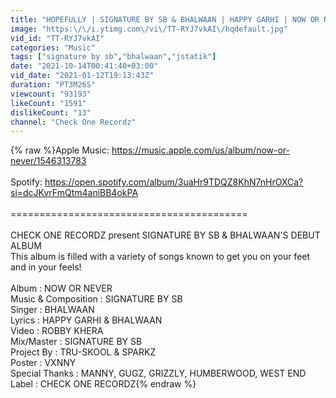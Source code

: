 ```yaml
---
title: "HOPEFULLY | SIGNATURE BY SB & BHALWAAN | HAPPY GARHI | NOW OR NEVER | Latest Punjabi Song 2021"
image: "https:\/\/i.ytimg.com\/vi\/TT-RYJ7vkAI\/hqdefault.jpg"
vid_id: "TT-RYJ7vkAI"
categories: "Music"
tags: ["signature by sb","bhalwaan","jstatik"]
date: "2021-10-14T00:41:40+03:00"
vid_date: "2021-01-12T19:13:43Z"
duration: "PT3M26S"
viewcount: "93193"
likeCount: "1591"
dislikeCount: "13"
channel: "Check One Recordz"
---
```

{% raw %}Apple Music: <a rel="nofollow" target="blank" href="https://music.apple.com/us/album/now-or-never/1546313783">https://music.apple.com/us/album/now-or-never/1546313783</a> <br /><br />Spotify: <a rel="nofollow" target="blank" href="https://open.spotify.com/album/3uaHr9TDQZ8KhN7nHrOXCa?si=dcJKvrFmQtm4aniBB4okPA">https://open.spotify.com/album/3uaHr9TDQZ8KhN7nHrOXCa?si=dcJKvrFmQtm4aniBB4okPA</a><br /><br />=========================================<br /><br />CHECK ONE RECORDZ present SIGNATURE BY SB &amp; BHALWAAN'S DEBUT ALBUM<br />This album is filled with a variety of songs known to get you on your feet and in your feels! <br /><br />Album : NOW OR NEVER<br />Music &amp; Composition : SIGNATURE BY SB <br />Singer : BHALWAAN<br />Lyrics : HAPPY GARHI &amp; BHALWAAN<br />Video : ROBBY KHERA<br />Mix/Master : SIGNATURE BY SB <br />Project By : TRU-SKOOL &amp; SPARKZ<br />Poster : VXNNY<br />Special Thanks : MANNY, GUGZ, GRIZZLY, HUMBERWOOD, WEST END<br />Label : CHECK ONE RECORDZ{% endraw %}
